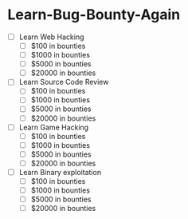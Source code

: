 # Learn-Bug-Bounty-Again
- [ ] Learn Web Hacking
  - [ ] $100 in bounties
  - [ ] $1000 in bounties
  - [ ] $5000 in bounties
  - [ ] $20000 in bounties
- [ ] Learn Source Code Review
  - [ ] $100 in bounties
  - [ ] $1000 in bounties
  - [ ] $5000 in bounties
  - [ ] $20000 in bounties
- [ ] Learn Game Hacking
  - [ ] $100 in bounties
  - [ ] $1000 in bounties
  - [ ] $5000 in bounties
  - [ ] $20000 in bounties
- [ ] Learn Binary exploitation
  - [ ] $100 in bounties
  - [ ] $1000 in bounties
  - [ ] $5000 in bounties
  - [ ] $20000 in bounties
